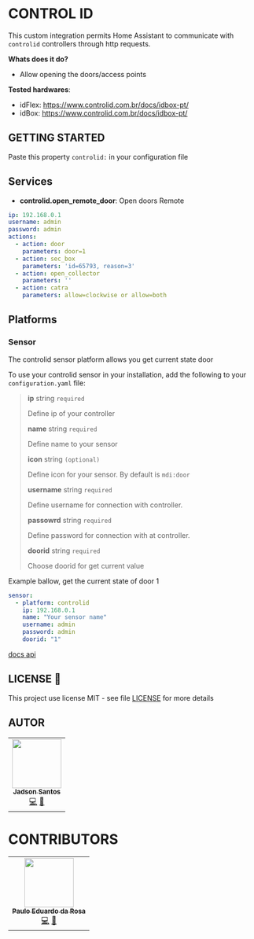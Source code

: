 # CONTROL ID

This custom integration permits Home Assistant to communicate with `controlid` controllers through  http requests.

**Whats does it do?**
- Allow opening the doors/access points

**Tested hardwares**:
- idFlex: https://www.controlid.com.br/docs/idbox-pt/
- idBox: https://www.controlid.com.br/docs/idbox-pt/

## GETTING STARTED

Paste this property `controlid:` in your configuration file
## Services

* **controlid.open_remote_door**: Open doors Remote


```yaml
ip: 192.168.0.1
username: admin
password: admin
actions:
  - action: door
    parameters: door=1
  - action: sec_box
    parameters: 'id=65793, reason=3'
  - action: open_collector
    parameters: ''
  - action: catra
    parameters: allow=clockwise or allow=both
```

## Platforms

### Sensor

The controlid sensor platform allows you get current state door

To use your controlid sensor in your installation, add the following to your `configuration.yaml` file:



> **ip** string `required`
> 
> Define ip of your controller
> 
> **name** string `required`
> 
> Define name to your sensor
> 
> **icon** string `(optional)`
> 
> Define icon for your sensor. By default is `mdi:door`
> 
> **username** string `required`
> 
> Define username for connection with controller.
> 
> **passowrd** string `required`
> 
> Define password for connection with at controller.
> 
> **doorid** string `required`
> 
> Choose doorid for get current value 


Example ballow, get the current state of door 1

```yaml
sensor:
  - platform: controlid
    ip: 192.168.0.1
    name: "Your sensor name"
    username: admin
    password: admin
    doorid: "1"

```

[docs api](https://www.controlid.com.br/docs/access-api-pt/acoes/abertura-remota-porta-e-catraca/#exemplo-abrir-rele-idaccessidfitidbox)


## LICENSE 📝

This project use license MIT - see file [LICENSE](LICENSE) for more details
## AUTOR

<table>
  <tr>
    <td align="center"><a href="https://github.com/jadson179"><img src="https://avatars0.githubusercontent.com/u/42282908?s=460&u=79ce909209ebf14da91a2d2517c9b0f9e378a4e1&v=4" width="100px;" alt=""/><br /><sub><b>Jadson Santos</b></sub></a><br /><a href="https://github.com/jadson179/controlid/commits?author=jadson179" title="Code">💻</a> <a href="https://github.com/jadson179" title="Design">🎨</a></td>
</table>

# CONTRIBUTORS



<table>
  <tr>
    <td align="center"><a href="https://github.com/pauloeduardodarosa"><img src="https://avatars.githubusercontent.com/u/3733250?s=460&u=1f62e3cd067caa8b9eb27ba64794f381e4cb5168&v=4" width="100px;" alt=""/><br /><sub><b>Paulo Eduardo da Rosa</b></sub></a><br /><a href="https://github.com/pauloeduardodarosa/controlid/commits?author=pauloeduardodarosa" title="Code">💻</a> <a href="https://github.com/pauloeduardodarosa" title="Design">🎨</a></td>
</table>




 

